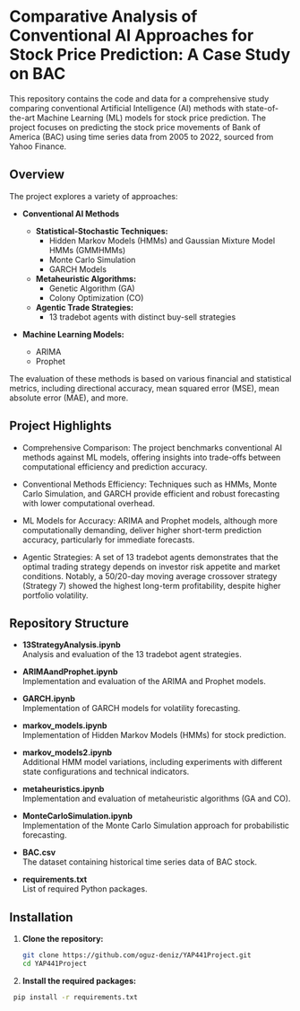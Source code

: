 # Comparative Analysis of Conventional AI Approaches for Stock Price Prediction: A Case Study on BAC

This repository contains the code and data for a comprehensive study comparing conventional Artificial Intelligence (AI) methods with state-of-the-art Machine Learning (ML) models for stock price prediction. The project focuses on predicting the stock price movements of Bank of America (BAC) using time series data from 2005 to 2022, sourced from Yahoo Finance.

## Overview

The project explores a variety of approaches:

- **Conventional AI Methods**  
  - **Statistical-Stochastic Techniques:**  
    - Hidden Markov Models (HMMs) and Gaussian Mixture Model HMMs (GMMHMMs)
    - Monte Carlo Simulation
    - GARCH Models
  - **Metaheuristic Algorithms:**  
    - Genetic Algorithm (GA)
    - Colony Optimization (CO)
  - **Agentic Trade Strategies:**  
    - 13 tradebot agents with distinct buy-sell strategies

- **Machine Learning Models:**  
  - ARIMA
  - Prophet

The evaluation of these methods is based on various financial and statistical metrics, including directional accuracy, mean squared error (MSE), mean absolute error (MAE), and more.

## Project Highlights
- Comprehensive Comparison:
The project benchmarks conventional AI methods against ML models, offering insights into trade-offs between computational efficiency and prediction accuracy.

- Conventional Methods Efficiency:
Techniques such as HMMs, Monte Carlo Simulation, and GARCH provide efficient and robust forecasting with lower computational overhead.

- ML Models for Accuracy:
ARIMA and Prophet models, although more computationally demanding, deliver higher short-term prediction accuracy, particularly for immediate forecasts.

- Agentic Strategies:
A set of 13 tradebot agents demonstrates that the optimal trading strategy depends on investor risk appetite and market conditions. Notably, a 50/20-day moving average crossover strategy (Strategy 7) showed the highest long-term profitability, despite higher portfolio volatility.
## Repository Structure

- **13StrategyAnalysis.ipynb**  
  Analysis and evaluation of the 13 tradebot agent strategies.
  
- **ARIMAandProphet.ipynb**  
  Implementation and evaluation of the ARIMA and Prophet models.
  
- **GARCH.ipynb**  
  Implementation of GARCH models for volatility forecasting.
  
- **markov_models.ipynb**  
  Implementation of Hidden Markov Models (HMMs) for stock prediction.
  
- **markov_models2.ipynb**  
  Additional HMM model variations, including experiments with different state configurations and technical indicators.
  
- **metaheuristics.ipynb**  
  Implementation and evaluation of metaheuristic algorithms (GA and CO).
  
- **MonteCarloSimulation.ipynb**  
  Implementation of the Monte Carlo Simulation approach for probabilistic forecasting.
  
- **BAC.csv**  
  The dataset containing historical time series data of BAC stock.
  
- **requirements.txt**  
  List of required Python packages.

## Installation

1. **Clone the repository:**

   ```bash
   git clone https://github.com/oguz-deniz/YAP441Project.git
   cd YAP441Project

2. **Install the required packages:**
  ```bash
   pip install -r requirements.txt

